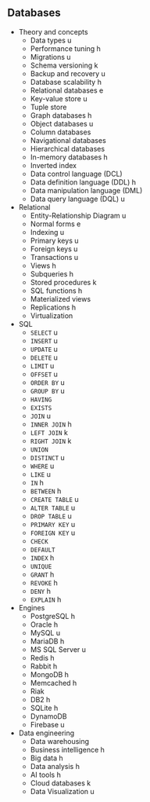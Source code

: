 ## Databases

- Theory and concepts
  - Data types u
  - Performance tuning h
  - Migrations u
  - Schema versioning k
  - Backup and recovery u
  - Database scalability h
  - Relational databases e
  - Key-value store u
  - Tuple store
  - Graph databases h
  - Object databases u
  - Column databases
  - Navigational databases
  - Hierarchical databases
  - In-memory databases h
  - Inverted index
  - Data control language (DCL)
  - Data definition language (DDL) h
  - Data manipulation language (DML)
  - Data query language (DQL) u
- Relational
  - Entity-Relationship Diagram u
  - Normal forms e
  - Indexing u
  - Primary keys u
  - Foreign keys u
  - Transactions u
  - Views h
  - Subqueries h
  - Stored procedures k
  - SQL functions h
  - Materialized views
  - Replications h
  - Virtualization
- SQL
  - `SELECT` u
  - `INSERT` u
  - `UPDATE` u
  - `DELETE` u
  - `LIMIT` u
  - `OFFSET` u
  - `ORDER BY` u
  - `GROUP BY` u
  - `HAVING`
  - `EXISTS`
  - `JOIN` u 
  - `INNER JOIN` h
  - `LEFT JOIN` k
  - `RIGHT JOIN` k
  - `UNION`
  - `DISTINCT` u
  - `WHERE` u
  - `LIKE` u
  - `IN` h
  - `BETWEEN` h
  - `CREATE TABLE` u
  - `ALTER TABLE` u
  - `DROP TABLE` u
  - `PRIMARY KEY` u
  - `FOREIGN KEY` u
  - `CHECK`
  - `DEFAULT`
  - `INDEX` h
  - `UNIQUE`
  - `GRANT` h
  - `REVOKE` h
  - `DENY` h
  - `EXPLAIN` h
- Engines
  - PostgreSQL h
  - Oracle h
  - MySQL u
  - MariaDB h
  - MS SQL Server u
  - Redis h
  - Rabbit h
  - MongoDB h
  - Memcached h
  - Riak
  - DB2 h
  - SQLite h
  - DynamoDB
  - Firebase u
- Data engineering
  - Data warehousing
  - Business intelligence h
  - Big data h
  - Data analysis h
  - AI tools h
  - Cloud databases k
  - Data Visualization u
